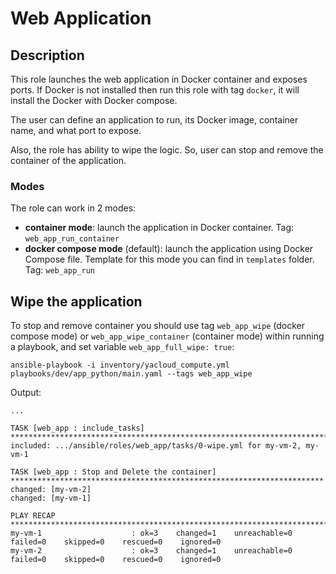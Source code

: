 # Web Application

## Description

This role launches the web application in Docker container and exposes ports.
If Docker is not installed then run this role with tag `docker`, it will install the Docker with Docker compose.

The user can define an application to run, its Docker image, container name, and what port to expose.

Also, the role has ability to wipe the logic. So, user can stop and remove the container of the application.

### Modes

The role can work in 2 modes: 
- **container mode**: launch the application in Docker container. Tag: `web_app_run_container`
- **docker compose mode** (default): launch the application using Docker Compose file.
Template for this mode you can find in `templates` folder. Tag: `web_app_run`

## Wipe the application

To stop and remove container you should use tag `web_app_wipe` (docker compose mode) or `web_app_wipe_container`
(container mode) within running a playbook, and set variable `web_app_full_wipe: true`:
```shell
ansible-playbook -i inventory/yacloud_compute.yml playbooks/dev/app_python/main.yaml --tags web_app_wipe
```

Output:
```text
...

TASK [web_app : include_tasks] **************************************************************************************
included: .../ansible/roles/web_app/tasks/0-wipe.yml for my-vm-2, my-vm-1

TASK [web_app : Stop and Delete the container] **********************************************************************
changed: [my-vm-2]
changed: [my-vm-1]

PLAY RECAP **********************************************************************************************************
my-vm-1                    : ok=3    changed=1    unreachable=0    failed=0    skipped=0    rescued=0    ignored=0   
my-vm-2                    : ok=3    changed=1    unreachable=0    failed=0    skipped=0    rescued=0    ignored=0   
```